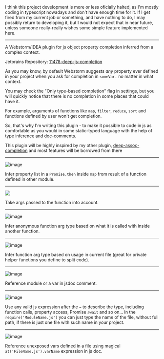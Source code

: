 
I think this project development is more or less oficially halted, as I'm mostly coding in typescript nowadays and don't have enough time for it. If I get fired from my current job or something, and have nothing to do, I may possibly return to developing it, but I would not expect that in near future, unless someone really-really wishes some simple feature implemented here.

__________________________________________

A Webstorm/IDEA plugin for js object property completion inferred from a complex context.

Jetbrains Repository: [11478-deep-js-completion](https://plugins.jetbrains.com/plugin/11478-deep-js-completion)

As you may know, by default Webstorm suggests _any_ property ever defined in 
your project when you ask for completion in `someVar.` no matter in what context.

You may check the "Only type-based completion" flag in settings, but you will 
quickly notice that there is no completion in some places that could have it. 

For example, arguments of functions like `map`, `filter`, `reduce`, 
`sort` and functions defined by user won't get completion.

So, that's why I'm writing this plugin - to make it possible to code in js as comfortable as you 
would in some static-typed language with the help of type inference and doc-comments.

This plugin will be highly inspired by my other plugin, 
[deep-assoc-completion](https://plugins.jetbrains.com/plugin/9927-deep-assoc-completion) 
and most features will be borrowed from there

_______________________

![image](https://user-images.githubusercontent.com/5202330/50491395-c90cd680-0a1a-11e9-9510-fa996c8924ed.png)

Infer property list in a `Promise.then` inside `map` from result of a function defined in other module.
_______________________

![](https://user-images.githubusercontent.com/5202330/50492068-28201a80-0a1e-11e9-946f-7525aebd59ca.png)

Take args passed to the function into account.

_______________________

![image](https://user-images.githubusercontent.com/5202330/50492169-c01e0400-0a1e-11e9-9eff-44d2cfebe09b.png)

Infer anonymous function arg type based on what it is called with inside another function.

_______________________

![image](https://user-images.githubusercontent.com/5202330/50492329-a4ffc400-0a1f-11e9-93dd-2cc3a5ea6fa2.png)

Infer function arg type based on usage in current file (great for private helper functions you define to split code).

_______________________

![image](https://user-images.githubusercontent.com/5202330/50492452-5acb1280-0a20-11e9-93f7-75ff4308daa1.png)

Reference module or a var in jsdoc comment.
_______________________

![image](https://user-images.githubusercontent.com/5202330/51289122-f257cb80-19f6-11e9-93dc-349430fa6a40.png)

Use any valid js expression after the `=` to describe the type, including function calls, property access, Promise `await` and so on...
In the `require('ModuleName.js')` you can just type the name of the file, without full path, if there is just one file with such name in your project.
_______________________

![image](https://user-images.githubusercontent.com/5202330/51420104-7640bd80-1b87-11e9-9f61-98ada29dae32.png)

Reference unexposed vars defined in a file using magical `at('FileName.js').varName` expression in js doc.

